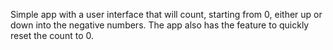 Simple app with a user interface that will count, starting from 0, either up or down into the negative numbers. The app also has the feature to quickly reset the count to 0.
